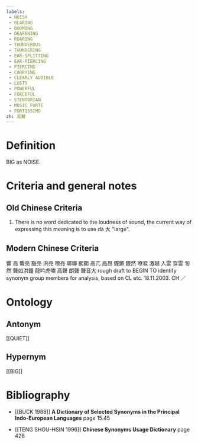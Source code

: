 ```yaml
---
labels: 
 - NOISY
 - BLARING
 - BOOMING
 - DEAFENING
 - ROARING
 - THUNDEROUS
 - THUNDERING
 - EAR-SPLITTING
 - EAR-PIERCING
 - PIERCING
 - CARRYING
 - CLEARLY AUDIBLE
 - LUSTY
 - POWERFUL
 - FORCEFUL
 - STENTORIAN
 - MUSIC FORTE
 - FORTISSIMO
zh: 高聲
---
```


# Definition
BIG as NOISE.
# Criteria and general notes
## Old Chinese Criteria
1. There is no word dedicated to the loudness of sound, the current way of expressing this meaning is to use dà 大 "large".
## Modern Chinese Criteria
響
高
響亮
豁亮
洪亮
嘹亮
瑯瑯
朗朗
高亢
高昂
鏗鏘
鏗然
嘹唳
激越
入雲
穿雲
訇然
聲如洪鐘
龍吟虎嘯
高聲
朗聲
聲音大
rough draft to BEGIN TO identify synonym group members for analysis, based on CL etc. 18.11.2003. CH ／
# Ontology

## Antonym
[[QUIET]]
## Hypernym
[[BIG]]
# Bibliography
- [[BUCK 1988]]
**A Dictionary of Selected Synonyms in the Principal Indo-European Languages** page 15.45

- [[TENG SHOU-HSIN 1996]]
**Chinese Synonyms Usage Dictionary** page 428

